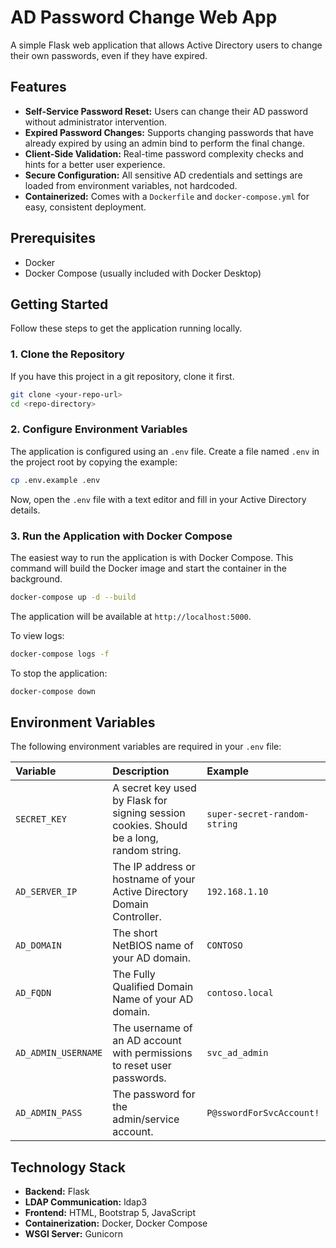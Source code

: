 # AD Password Change Web App

A simple Flask web application that allows Active Directory users to change their own passwords, even if they have expired.

## Features

-   **Self-Service Password Reset:** Users can change their AD password without administrator intervention.
-   **Expired Password Changes:** Supports changing passwords that have already expired by using an admin bind to perform the final change.
-   **Client-Side Validation:** Real-time password complexity checks and hints for a better user experience.
-   **Secure Configuration:** All sensitive AD credentials and settings are loaded from environment variables, not hardcoded.
-   **Containerized:** Comes with a `Dockerfile` and `docker-compose.yml` for easy, consistent deployment.

## Prerequisites

-   Docker
-   Docker Compose (usually included with Docker Desktop)

## Getting Started

Follow these steps to get the application running locally.

### 1. Clone the Repository

If you have this project in a git repository, clone it first.

```bash
git clone <your-repo-url>
cd <repo-directory>
```

### 2. Configure Environment Variables

The application is configured using an `.env` file. Create a file named `.env` in the project root by copying the example:

```bash
cp .env.example .env
```

Now, open the `.env` file with a text editor and fill in your Active Directory details.

### 3. Run the Application with Docker Compose

The easiest way to run the application is with Docker Compose. This command will build the Docker image and start the container in the background.

```bash
docker-compose up -d --build
```

The application will be available at `http://localhost:5000`.

To view logs:
```bash
docker-compose logs -f
```

To stop the application:
```bash
docker-compose down
```

## Environment Variables

The following environment variables are required in your `.env` file:

| Variable | Description | Example |
| :--- | :--- | :--- |
| `SECRET_KEY` | A secret key used by Flask for signing session cookies. Should be a long, random string. | `super-secret-random-string` |
| `AD_SERVER_IP` | The IP address or hostname of your Active Directory Domain Controller. | `192.168.1.10` |
| `AD_DOMAIN` | The short NetBIOS name of your AD domain. | `CONTOSO` |
| `AD_FQDN` | The Fully Qualified Domain Name of your AD domain. | `contoso.local` |
| `AD_ADMIN_USERNAME` | The username of an AD account with permissions to reset user passwords. | `svc_ad_admin` |
| `AD_ADMIN_PASS` | The password for the admin/service account. | `P@sswordForSvcAccount!` |

## Technology Stack

-   **Backend:** Flask
-   **LDAP Communication:** ldap3
-   **Frontend:** HTML, Bootstrap 5, JavaScript
-   **Containerization:** Docker, Docker Compose
-   **WSGI Server:** Gunicorn